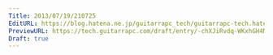 ```yaml
---
Title: 2013/07/19/210725
EditURL: https://blog.hatena.ne.jp/guitarrapc_tech/guitarrapc-tech.hatenablog.com/atom/entry/6802418398340941489
PreviewURL: https://tech.guitarrapc.com/draft/entry/-chXJiRvdq-WKxhGH4MJHLJocmY
Draft: true
---
```


